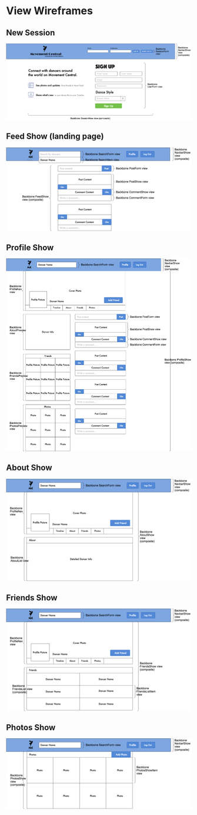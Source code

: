 # View Wireframes

## New Session
![new-session]

## Feed Show (landing page)
![feed-show]

## Profile Show
![profile-show]

## About Show
![about-show]

## Friends Show
![friends-show]

## Photos Show
![photos-show]

[new-session]: ./wireframes/new_session.png
[feed-show]: ./wireframes/feed_show.png
[profile-show]: ./wireframes/profile_show.png
[about-show]: ./wireframes/about_show.png
[friends-show]: ./wireframes/friends_show.png
[photos-show]: ./wireframes/photos_show.png
